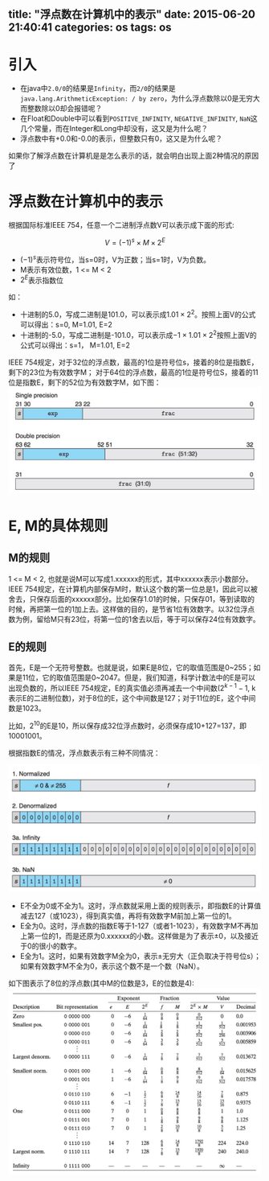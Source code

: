 title: "浮点数在计算机中的表示"
date: 2015-06-20 21:40:41
categories: os
tags: os
---

# 引入
* 在java中`2.0/0`的结果是`Infinity`，而`2/0`的结果是`java.lang.ArithmeticException: / by zero`，为什么浮点数除以0是无穷大而整数除以0却会报错呢？
* 在Float和Double中可以看到`POSITIVE_INFINITY`, `NEGATIVE_INFINITY`, `NaN`这几个常量，而在Integer和Long中却没有，这又是为什么呢？
* 浮点数中有+0.0和-0.0的表示，但整数只有0，这又是为什么呢？

如果你了解浮点数在计算机是是怎么表示的话，就会明白出现上面2种情况的原因了

# 浮点数在计算机中的表示
根据国际标准IEEE 754，任意一个二进制浮点数V可以表示成下面的形式:

$$V = (-1)^s \times M \times 2^E$$

* $(-1)^s$表示符号位，当s=0时，V为正数；当s=1时，V为负数。
* M表示有效位数，1 <= M < 2
* $2^E$表示指数位

如：

* 十进制的5.0，写成二进制是101.0，可以表示成$1.01 \times 2^2$。按照上面V的公式可以得出：s=0, M=1.01, E=2
* 十进制的-5.0，写成二进制是-101.0，可以表示成$-1 \times 1.01 \times 2^2$按照上面V的公式可以得出：s=1， M=1.01, E=2

IEEE 754规定，对于32位的浮点数，最高的1位是符号位s，接着的8位是指数E，剩下的23位为有效数字M；
对于64位的浮点数，最高的1位是符号位S，接着的11位是指数E，剩下的52位为有效数字M，如下图：
![standard-floating-point-formats](/images/standard-floating-point-formats.jpg)

<!-- more -->
# E, M的具体规则
## M的规则
1 <= M < 2, 也就是说M可以写成1.xxxxxx的形式，其中xxxxxx表示小数部分。IEEE 754规定，在计算机内部保存M时，默认这个数的第一位总是1，因此可以被舍去，只保存后面的xxxxxx部分。比如保存1.01的时候，只保存01，等到读取的时候，再把第一位的1加上去。这样做的目的，是节省1位有效数字。以32位浮点数为例，留给M只有23位，将第一位的1舍去以后，等于可以保存24位有效数字。

## E的规则
首先，E是一个无符号整数。也就是说，如果E是8位，它的取值范围是0~255；如果是11位，它的取值范围是0~2047。但是，我们知道，科学计数法中的E是可以出现负数的，所以IEEE 754规定，E的真实值必须再减去一个中间数($2^{k-1} - 1$, k表示E的二进制位数)，对于8位的E，这个中间数是127；对于11位的E，这个中间数是1023。

比如，$2^{10}$的E是10，所以保存成32位浮点数时，必须保存成10+127=137，即10001001。

根据指数E的情况，浮点数表示有三种不同情况：

![categories-of-single-precision-floating-point-values](/images/categories-of-single-precision-floating-point-values.jpg)

* E不全为0或不全为1。这时，浮点数就采用上面的规则表示，即指数E的计算值减去127（或1023），得到真实值，再将有效数字M前加上第一位的1。
* E全为0。这时，浮点数的指数E等于1-127（或者1-1023），有效数字M不再加上第一位的1，而是还原为0.xxxxxx的小数。这样做是为了表示±0，以及接近于0的很小的数字。
* E全为1。这时，如果有效数字M全为0，表示±无穷大（正负取决于符号位s）；如果有效数字M不全为0，表示这个数不是一个数（NaN）。

如下图表示了8位的浮点数(其中M的位数是3，E的位数是4):
![nonnegative-values-for-8-bit-floating-point-format](/images/nonnegative-values-for-8-bit-floating-point-format.jpg)


